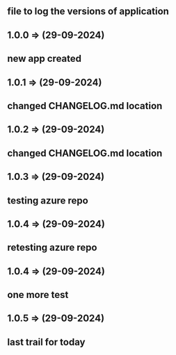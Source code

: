 ## file to log the versions of application

## 1.0.0 => (29-09-2024)
## new app created

## 1.0.1 => (29-09-2024)
## changed CHANGELOG.md location

## 1.0.2 => (29-09-2024)
## changed CHANGELOG.md location

## 1.0.3 => (29-09-2024)
## testing azure repo

## 1.0.4 => (29-09-2024)
## retesting azure repo

## 1.0.4 => (29-09-2024)
## one more test

## 1.0.5 => (29-09-2024)
## last trail for today
